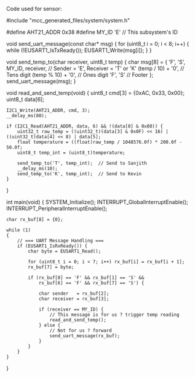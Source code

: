 Code used for sensor:

#include "mcc_generated_files/system/system.h"

#define AHT21_ADDR 0x38
#define MY_ID 'E'  // This subsystem's ID

void send_uart_message(const char* msg) {
    for (uint8_t i = 0; i < 8; i++) {
        while (!EUSART1_IsTxReady());
        EUSART1_Write(msg[i]);
    }
}

void send_temp_to(char receiver, uint8_t temp) {
    char msg[8] = {
        'F', 'S',
        MY_ID, receiver,        // Sender = 'E', Receiver = 'T' or 'K'
        (temp / 10) + '0',      // Tens digit
        (temp % 10) + '0',      // Ones digit
        'F', 'S'                // Footer
    };
    send_uart_message(msg);
}

void read_and_send_temp(void) {
    uint8_t cmd[3] = {0xAC, 0x33, 0x00};
    uint8_t data[6];

    I2C1_Write(AHT21_ADDR, cmd, 3);
    __delay_ms(80);

    if (I2C1_Read(AHT21_ADDR, data, 6) && !(data[0] & 0x80)) {
        uint32_t raw_temp = ((uint32_t)(data[3] & 0x0F) << 16) | ((uint32_t)data[4] << 8) | data[5];
        float temperature = ((float)raw_temp / 1048576.0f) * 200.0f - 50.0f;
        uint8_t temp_int = (uint8_t)temperature;

        send_temp_to('T', temp_int);  // Send to Sanjith
        __delay_ms(10);
        send_temp_to('K', temp_int);  // Send to Kevin
    }
}

int main(void)
{
    SYSTEM_Initialize();
    INTERRUPT_GlobalInterruptEnable();
    INTERRUPT_PeripheralInterruptEnable();

    char rx_buf[8] = {0};

    while (1)
    {
        // === UART Message Handling ===
        if (EUSART1_IsRxReady()) {
            char byte = EUSART1_Read();

            for (uint8_t i = 0; i < 7; i++) rx_buf[i] = rx_buf[i + 1];
            rx_buf[7] = byte;

            if (rx_buf[0] == 'F' && rx_buf[1] == 'S' &&
                rx_buf[6] == 'F' && rx_buf[7] == 'S') {

                char sender   = rx_buf[2];
                char receiver = rx_buf[3];

                if (receiver == MY_ID) {
                    // This message is for us ? trigger temp reading
                    read_and_send_temp();
                } else {
                    // Not for us ? forward
                    send_uart_message(rx_buf);
                }
            }
        }
    }
}
